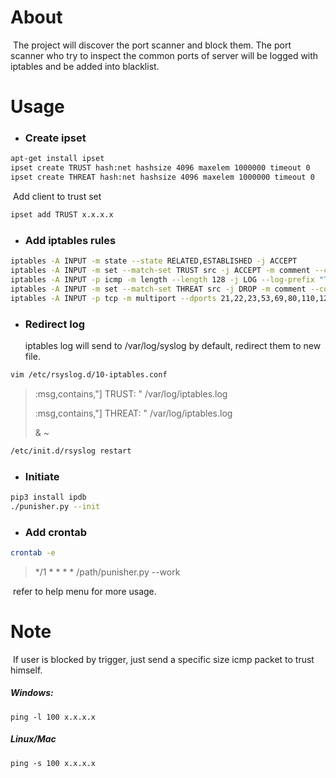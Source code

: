 # About

​	The project will discover the port scanner and block them. The port scanner who try to inspect the common ports of server will be logged with iptables and be added into blacklist. 



# Usage

- ### Create ipset

```bash
apt-get install ipset
ipset create TRUST hash:net hashsize 4096 maxelem 1000000 timeout 0
ipset create THREAT hash:net hashsize 4096 maxelem 1000000 timeout 0
```

​	Add client to trust set

```bash
ipset add TRUST x.x.x.x
```

- ### Add iptables rules

```bash
iptables -A INPUT -m state --state RELATED,ESTABLISHED -j ACCEPT
iptables -A INPUT -m set --match-set TRUST src -j ACCEPT -m comment --comment 'ACCEPT TRUST LIST'
iptables -A INPUT -p icmp -m length --length 128 -j LOG --log-prefix "TRUST: " -m comment --comment 'MARK TRUST' 
iptables -A INPUT -m set --match-set THREAT src -j DROP -m comment --comment 'DROP THREAT LIST' 
iptables -A INPUT -p tcp -m multiport --dports 21,22,23,53,69,80,110,123,443,1080,3128,3306,3389,6379,8080 -j LOG --log-prefix "THREAT: " -m comment --comment 'MARK THREAT'
```

- ### Redirect log

  iptables log will send to /var/log/syslog by default, redirect them to new file.

```bash
vim /etc/rsyslog.d/10-iptables.conf
```

> :msg,contains,"] TRUST: " /var/log/iptables.log
>
> :msg,contains,"] THREAT: " /var/log/iptables.log
>
> & ~

```bash
/etc/init.d/rsyslog restart
```

- ### Initiate

```bash
pip3 install ipdb
./punisher.py --init
```

- ### Add crontab

```bash
crontab -e
```

> */1 * * * * /path/punisher.py --work



​	refer to help menu for more usage.



# Note

​	If user is blocked by trigger, just send a specific size icmp packet to trust himself. 

##### Windows:

```
ping -l 100 x.x.x.x
```

##### Linux/Mac

```
ping -s 100 x.x.x.x
```

